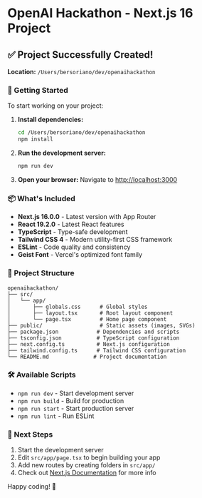 # OpenAI Hackathon - Next.js 16 Project

## ✅ Project Successfully Created!

**Location:** `/Users/bersoriano/dev/openaihackathon`

### 🚀 Getting Started

To start working on your project:

1. **Install dependencies:**
   ```bash
   cd /Users/bersoriano/dev/openaihackathon
   npm install
   ```

2. **Run the development server:**
   ```bash
   npm run dev
   ```

3. **Open your browser:**
   Navigate to [http://localhost:3000](http://localhost:3000)

### 📦 What's Included

- **Next.js 16.0.0** - Latest version with App Router
- **React 19.2.0** - Latest React features
- **TypeScript** - Type-safe development
- **Tailwind CSS 4** - Modern utility-first CSS framework
- **ESLint** - Code quality and consistency
- **Geist Font** - Vercel's optimized font family

### 📁 Project Structure

```
openaihackathon/
├── src/
│   └── app/
│       ├── globals.css      # Global styles
│       ├── layout.tsx       # Root layout component
│       └── page.tsx         # Home page component
├── public/                  # Static assets (images, SVGs)
├── package.json            # Dependencies and scripts
├── tsconfig.json           # TypeScript configuration
├── next.config.ts          # Next.js configuration
├── tailwind.config.ts      # Tailwind CSS configuration
└── README.md              # Project documentation

```

### 🛠️ Available Scripts

- `npm run dev` - Start development server
- `npm run build` - Build for production
- `npm run start` - Start production server
- `npm run lint` - Run ESLint

### 📝 Next Steps

1. Start the development server
2. Edit `src/app/page.tsx` to begin building your app
3. Add new routes by creating folders in `src/app/`
4. Check out [Next.js Documentation](https://nextjs.org/docs) for more info

Happy coding! 🎉
